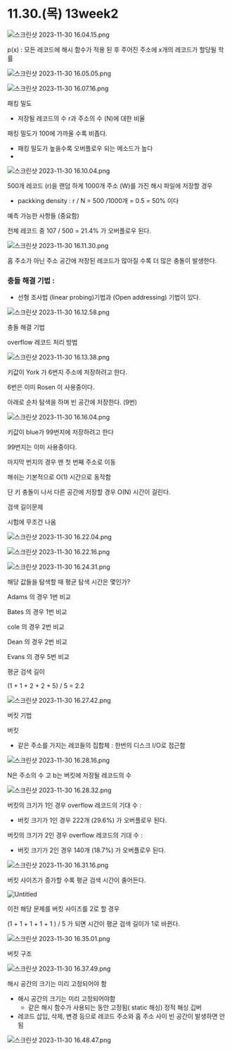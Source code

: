 # 11.30.(목) 13week2

![스크린샷 2023-11-30 16.04.15.png](11%2030%20(%E1%84%86%E1%85%A9%E1%86%A8)%2013week2%20051bc482ee7c412eb66a6cb41c1cddc8/%25E1%2584%2589%25E1%2585%25B3%25E1%2584%258F%25E1%2585%25B3%25E1%2584%2585%25E1%2585%25B5%25E1%2586%25AB%25E1%2584%2589%25E1%2585%25A3%25E1%2586%25BA_2023-11-30_16.04.15.png)

p(x) :  모든 레코드에 해시 함수가 적용 된 후 주어진 주소에 x개의 레코드가 할당될 학률

![스크린샷 2023-11-30 16.05.05.png](11%2030%20(%E1%84%86%E1%85%A9%E1%86%A8)%2013week2%20051bc482ee7c412eb66a6cb41c1cddc8/%25E1%2584%2589%25E1%2585%25B3%25E1%2584%258F%25E1%2585%25B3%25E1%2584%2585%25E1%2585%25B5%25E1%2586%25AB%25E1%2584%2589%25E1%2585%25A3%25E1%2586%25BA_2023-11-30_16.05.05.png)

![스크린샷 2023-11-30 16.07.16.png](11%2030%20(%E1%84%86%E1%85%A9%E1%86%A8)%2013week2%20051bc482ee7c412eb66a6cb41c1cddc8/%25E1%2584%2589%25E1%2585%25B3%25E1%2584%258F%25E1%2585%25B3%25E1%2584%2585%25E1%2585%25B5%25E1%2586%25AB%25E1%2584%2589%25E1%2585%25A3%25E1%2586%25BA_2023-11-30_16.07.16.png)

패킹 밀도

- 저장될 레코드의 수 r과 주소의 수 (N)에 대한 비율

패킹 밀도가 100에 가까울 수록 비좁다.

- 패킹 밀도가 높을수록 오버플로우 되는 메소드가 높다
- 

![스크린샷 2023-11-30 16.10.04.png](11%2030%20(%E1%84%86%E1%85%A9%E1%86%A8)%2013week2%20051bc482ee7c412eb66a6cb41c1cddc8/%25E1%2584%2589%25E1%2585%25B3%25E1%2584%258F%25E1%2585%25B3%25E1%2584%2585%25E1%2585%25B5%25E1%2586%25AB%25E1%2584%2589%25E1%2585%25A3%25E1%2586%25BA_2023-11-30_16.10.04.png)

500개 레코드 (r)을 랜덤 하게 1000개 주소 (W)를 가진 해시 파일에 저장할 경우

- packking density : r / N = 500 /1000개 = 0.5 = 50% 이다

예측 가능한 사항들 (중요함)

전체 레코드 중 107 / 500 = 21.4% 가 오버플로우 된다.

![스크린샷 2023-11-30 16.11.30.png](11%2030%20(%E1%84%86%E1%85%A9%E1%86%A8)%2013week2%20051bc482ee7c412eb66a6cb41c1cddc8/%25E1%2584%2589%25E1%2585%25B3%25E1%2584%258F%25E1%2585%25B3%25E1%2584%2585%25E1%2585%25B5%25E1%2586%25AB%25E1%2584%2589%25E1%2585%25A3%25E1%2586%25BA_2023-11-30_16.11.30.png)

홈 주소가 아닌 주소 공간에 저장된 레코드가 많아질 수록 더 많은 충돌이 발생한다.

### 충돌 해결 기법 :

- 선형 조사법 (linear probing)기법과 (Open addressing) 기법이 있다.

![스크린샷 2023-11-30 16.12.58.png](11%2030%20(%E1%84%86%E1%85%A9%E1%86%A8)%2013week2%20051bc482ee7c412eb66a6cb41c1cddc8/%25E1%2584%2589%25E1%2585%25B3%25E1%2584%258F%25E1%2585%25B3%25E1%2584%2585%25E1%2585%25B5%25E1%2586%25AB%25E1%2584%2589%25E1%2585%25A3%25E1%2586%25BA_2023-11-30_16.12.58.png)

충돌 해결 기법 

overflow 레코드 처리 방법

![스크린샷 2023-11-30 16.13.38.png](11%2030%20(%E1%84%86%E1%85%A9%E1%86%A8)%2013week2%20051bc482ee7c412eb66a6cb41c1cddc8/%25E1%2584%2589%25E1%2585%25B3%25E1%2584%258F%25E1%2585%25B3%25E1%2584%2585%25E1%2585%25B5%25E1%2586%25AB%25E1%2584%2589%25E1%2585%25A3%25E1%2586%25BA_2023-11-30_16.13.38.png)

키값이 York 가 6번지 주소에 저장하려고 한다.

6번은 이미 Rosen 이 사용중이다.

아래로 순차 탐색을 하며 빈 공간에 저장한다. (9번)

 

![스크린샷 2023-11-30 16.16.04.png](11%2030%20(%E1%84%86%E1%85%A9%E1%86%A8)%2013week2%20051bc482ee7c412eb66a6cb41c1cddc8/%25E1%2584%2589%25E1%2585%25B3%25E1%2584%258F%25E1%2585%25B3%25E1%2584%2585%25E1%2585%25B5%25E1%2586%25AB%25E1%2584%2589%25E1%2585%25A3%25E1%2586%25BA_2023-11-30_16.16.04.png)

키값이 blue가 99번지에 저장하려고 한다

99번지는 이미 사용중이다.

마지막 번지의 경우 맨 첫 번째 주소로 이동

해쉬는 기본적으로 O(1) 시간으로 동작함

단 키 충돌이 나서 다른 공간에 저장할 경우 O(N) 시간이 걸린다.

검색 길이문제

시험에 무조건 나옴

![스크린샷 2023-11-30 16.22.04.png](11%2030%20(%E1%84%86%E1%85%A9%E1%86%A8)%2013week2%20051bc482ee7c412eb66a6cb41c1cddc8/%25E1%2584%2589%25E1%2585%25B3%25E1%2584%258F%25E1%2585%25B3%25E1%2584%2585%25E1%2585%25B5%25E1%2586%25AB%25E1%2584%2589%25E1%2585%25A3%25E1%2586%25BA_2023-11-30_16.22.04.png)

![스크린샷 2023-11-30 16.22.16.png](11%2030%20(%E1%84%86%E1%85%A9%E1%86%A8)%2013week2%20051bc482ee7c412eb66a6cb41c1cddc8/%25E1%2584%2589%25E1%2585%25B3%25E1%2584%258F%25E1%2585%25B3%25E1%2584%2585%25E1%2585%25B5%25E1%2586%25AB%25E1%2584%2589%25E1%2585%25A3%25E1%2586%25BA_2023-11-30_16.22.16.png)

![스크린샷 2023-11-30 16.24.31.png](11%2030%20(%E1%84%86%E1%85%A9%E1%86%A8)%2013week2%20051bc482ee7c412eb66a6cb41c1cddc8/%25E1%2584%2589%25E1%2585%25B3%25E1%2584%258F%25E1%2585%25B3%25E1%2584%2585%25E1%2585%25B5%25E1%2586%25AB%25E1%2584%2589%25E1%2585%25A3%25E1%2586%25BA_2023-11-30_16.24.31.png)

해당 값들을 탐색할 때 평균 탐색 시간은 몇인가?

Adams 의 경우 1번 비교

Bates 의 경우 1번 비교

cole 의 경우 2번 비교

Dean 의 경우 2번 비교

Evans 의 경우 5번 비교

평균 검색 길이

(1 + 1 + 2 + 2 + 5) / 5  = 2.2 

![스크린샷 2023-11-30 16.27.42.png](11%2030%20(%E1%84%86%E1%85%A9%E1%86%A8)%2013week2%20051bc482ee7c412eb66a6cb41c1cddc8/%25E1%2584%2589%25E1%2585%25B3%25E1%2584%258F%25E1%2585%25B3%25E1%2584%2585%25E1%2585%25B5%25E1%2586%25AB%25E1%2584%2589%25E1%2585%25A3%25E1%2586%25BA_2023-11-30_16.27.42.png)

버킷 기법

버킷
-  같은 주소를 가지는 레코들의 집합체 : 한번의 디스크 I/O로 접근함

![스크린샷 2023-11-30 16.28.16.png](11%2030%20(%E1%84%86%E1%85%A9%E1%86%A8)%2013week2%20051bc482ee7c412eb66a6cb41c1cddc8/%25E1%2584%2589%25E1%2585%25B3%25E1%2584%258F%25E1%2585%25B3%25E1%2584%2585%25E1%2585%25B5%25E1%2586%25AB%25E1%2584%2589%25E1%2585%25A3%25E1%2586%25BA_2023-11-30_16.28.16.png)

N은 주소의 수 고 b는 버킷에 저장될 레코드의 수

![스크린샷 2023-11-30 16.28.32.png](11%2030%20(%E1%84%86%E1%85%A9%E1%86%A8)%2013week2%20051bc482ee7c412eb66a6cb41c1cddc8/%25E1%2584%2589%25E1%2585%25B3%25E1%2584%258F%25E1%2585%25B3%25E1%2584%2585%25E1%2585%25B5%25E1%2586%25AB%25E1%2584%2589%25E1%2585%25A3%25E1%2586%25BA_2023-11-30_16.28.32.png)

버킷의 크기가 1인 경우 overflow 레코드의 기대 수 :

- 버킷 크기가 1인 경우 222개 (29.6%) 가 오버플로우 된다.

버킷의 크기가 2인 경우 overflow 레코드의 기대 수 :

- 버킷 크기가 2인 경우 140개 (18.7%) 가 오버플로우 된다.

![스크린샷 2023-11-30 16.31.16.png](11%2030%20(%E1%84%86%E1%85%A9%E1%86%A8)%2013week2%20051bc482ee7c412eb66a6cb41c1cddc8/%25E1%2584%2589%25E1%2585%25B3%25E1%2584%258F%25E1%2585%25B3%25E1%2584%2585%25E1%2585%25B5%25E1%2586%25AB%25E1%2584%2589%25E1%2585%25A3%25E1%2586%25BA_2023-11-30_16.31.16.png)

버킷 사이즈가 증가할 수록 평균 검색 시간이 줄어든다.

![Untitled](11%2030%20(%E1%84%86%E1%85%A9%E1%86%A8)%2013week2%20051bc482ee7c412eb66a6cb41c1cddc8/Untitled.jpeg)

이전 해당 문제를 버킷 사이즈를 2로 할 경우

(1 + 1 + 1 + 1 + 1 ) / 5 가 되면 시간이 평균 검색 길이가 1로 바뀐다.

![스크린샷 2023-11-30 16.35.01.png](11%2030%20(%E1%84%86%E1%85%A9%E1%86%A8)%2013week2%20051bc482ee7c412eb66a6cb41c1cddc8/%25E1%2584%2589%25E1%2585%25B3%25E1%2584%258F%25E1%2585%25B3%25E1%2584%2585%25E1%2585%25B5%25E1%2586%25AB%25E1%2584%2589%25E1%2585%25A3%25E1%2586%25BA_2023-11-30_16.35.01.png)

버킷 구조

![스크린샷 2023-11-30 16.37.49.png](11%2030%20(%E1%84%86%E1%85%A9%E1%86%A8)%2013week2%20051bc482ee7c412eb66a6cb41c1cddc8/%25E1%2584%2589%25E1%2585%25B3%25E1%2584%258F%25E1%2585%25B3%25E1%2584%2585%25E1%2585%25B5%25E1%2586%25AB%25E1%2584%2589%25E1%2585%25A3%25E1%2586%25BA_2023-11-30_16.37.49.png)

해시 공간의 크기는 미리 고정되어야 함

- 해시 공간의 크기는 미리 고정되어야함
    - 같은 해시 함수가 사용되는 동안 고정됨( static 해싱) 정적 해싱 깁버
- 레코드 삽입, 삭제, 변경 등으로 레코드 주소와 홈 주소 사이 빈 공간이 발생하면 안됨

![스크린샷 2023-11-30 16.48.47.png](11%2030%20(%E1%84%86%E1%85%A9%E1%86%A8)%2013week2%20051bc482ee7c412eb66a6cb41c1cddc8/%25E1%2584%2589%25E1%2585%25B3%25E1%2584%258F%25E1%2585%25B3%25E1%2584%2585%25E1%2585%25B5%25E1%2586%25AB%25E1%2584%2589%25E1%2585%25A3%25E1%2586%25BA_2023-11-30_16.48.47.png)